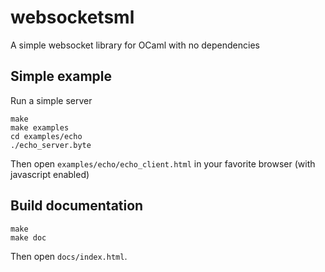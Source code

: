 # websocketsml
A simple websocket library for OCaml with no dependencies

## Simple example

Run a simple server
```
make
make examples
cd examples/echo
./echo_server.byte
```

Then open `examples/echo/echo_client.html` in your favorite browser (with javascript enabled)

## Build documentation

```
make
make doc
```

Then open `docs/index.html`.
